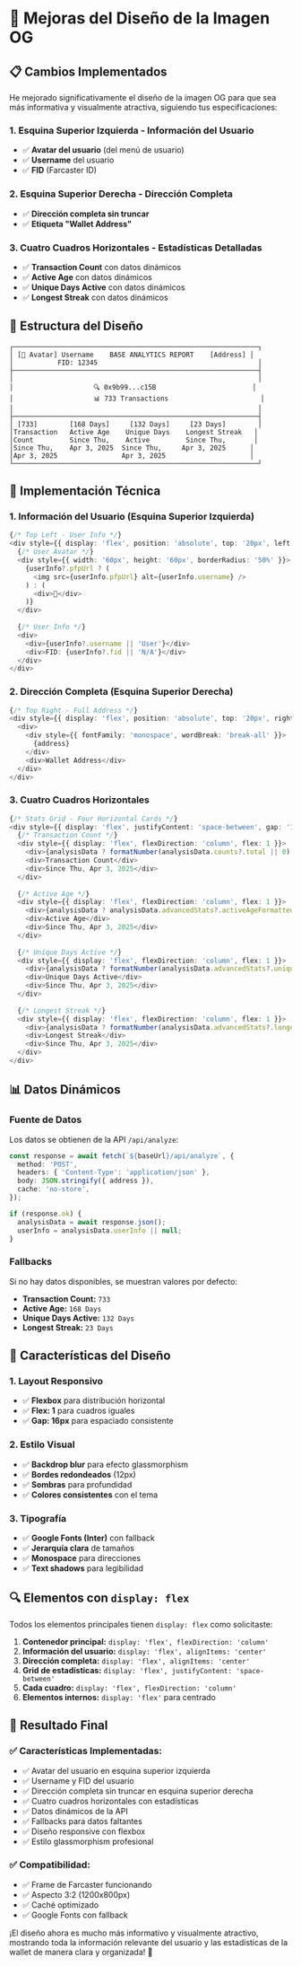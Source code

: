 # 🎨 Mejoras del Diseño de la Imagen OG

## 📋 Cambios Implementados

He mejorado significativamente el diseño de la imagen OG para que sea más informativa y visualmente atractiva, siguiendo tus especificaciones:

### **1. Esquina Superior Izquierda - Información del Usuario**
- ✅ **Avatar del usuario** (del menú de usuario)
- ✅ **Username** del usuario
- ✅ **FID** (Farcaster ID)

### **2. Esquina Superior Derecha - Dirección Completa**
- ✅ **Dirección completa sin truncar**
- ✅ **Etiqueta "Wallet Address"**

### **3. Cuatro Cuadros Horizontales - Estadísticas Detalladas**
- ✅ **Transaction Count** con datos dinámicos
- ✅ **Active Age** con datos dinámicos  
- ✅ **Unique Days Active** con datos dinámicos
- ✅ **Longest Streak** con datos dinámicos

## 🎯 **Estructura del Diseño**

```
┌─────────────────────────────────────────────────────────────┐
│ [👤 Avatar] Username    BASE ANALYTICS REPORT    [Address] │
│           FID: 12345                                        │
├─────────────────────────────────────────────────────────────┤
│                                                             │
│                    🔍 0x9b99...c15B                        │
│                    📊 733 Transactions                       │
│                                                             │
├─────────────────────────────────────────────────────────────┤
│ [733]        [168 Days]     [132 Days]     [23 Days]        │
│Transaction   Active Age    Unique Days    Longest Streak   │
│Count         Since Thu,    Active         Since Thu,       │
│Since Thu,    Apr 3, 2025  Since Thu,     Apr 3, 2025      │
│Apr 3, 2025                Apr 3, 2025                     │
└─────────────────────────────────────────────────────────────┘
```

## 🔧 **Implementación Técnica**

### **1. Información del Usuario (Esquina Superior Izquierda)**
```typescript
{/* Top Left - User Info */}
<div style={{ display: 'flex', position: 'absolute', top: '20px', left: '20px' }}>
  {/* User Avatar */}
  <div style={{ width: '60px', height: '60px', borderRadius: '50%' }}>
    {userInfo?.pfpUrl ? (
      <img src={userInfo.pfpUrl} alt={userInfo.username} />
    ) : (
      <div>👤</div>
    )}
  </div>
  
  {/* User Info */}
  <div>
    <div>{userInfo?.username || 'User'}</div>
    <div>FID: {userInfo?.fid || 'N/A'}</div>
  </div>
</div>
```

### **2. Dirección Completa (Esquina Superior Derecha)**
```typescript
{/* Top Right - Full Address */}
<div style={{ display: 'flex', position: 'absolute', top: '20px', right: '20px' }}>
  <div>
    <div style={{ fontFamily: 'monospace', wordBreak: 'break-all' }}>
      {address}
    </div>
    <div>Wallet Address</div>
  </div>
</div>
```

### **3. Cuatro Cuadros Horizontales**
```typescript
{/* Stats Grid - Four Horizontal Cards */}
<div style={{ display: 'flex', justifyContent: 'space-between', gap: '16px' }}>
  {/* Transaction Count */}
  <div style={{ display: 'flex', flexDirection: 'column', flex: 1 }}>
    <div>{analysisData ? formatNumber(analysisData.counts?.total || 0) : '733'}</div>
    <div>Transaction Count</div>
    <div>Since Thu, Apr 3, 2025</div>
  </div>
  
  {/* Active Age */}
  <div style={{ display: 'flex', flexDirection: 'column', flex: 1 }}>
    <div>{analysisData ? analysisData.advancedStats?.activeAgeFormatted : '168 Days'}</div>
    <div>Active Age</div>
    <div>Since Thu, Apr 3, 2025</div>
  </div>
  
  {/* Unique Days Active */}
  <div style={{ display: 'flex', flexDirection: 'column', flex: 1 }}>
    <div>{analysisData ? formatNumber(analysisData.advancedStats?.uniqueDays || 0) : '132 Days'}</div>
    <div>Unique Days Active</div>
    <div>Since Thu, Apr 3, 2025</div>
  </div>
  
  {/* Longest Streak */}
  <div style={{ display: 'flex', flexDirection: 'column', flex: 1 }}>
    <div>{analysisData ? formatNumber(analysisData.advancedStats?.longestStreak || 0) : '23 Days'}</div>
    <div>Longest Streak</div>
    <div>Since Thu, Apr 3, 2025</div>
  </div>
</div>
```

## 📊 **Datos Dinámicos**

### **Fuente de Datos**
Los datos se obtienen de la API `/api/analyze`:
```typescript
const response = await fetch(`${baseUrl}/api/analyze`, {
  method: 'POST',
  headers: { 'Content-Type': 'application/json' },
  body: JSON.stringify({ address }),
  cache: 'no-store',
});

if (response.ok) {
  analysisData = await response.json();
  userInfo = analysisData.userInfo || null;
}
```

### **Fallbacks**
Si no hay datos disponibles, se muestran valores por defecto:
- **Transaction Count:** `733`
- **Active Age:** `168 Days`
- **Unique Days Active:** `132 Days`
- **Longest Streak:** `23 Days`

## 🎨 **Características del Diseño**

### **1. Layout Responsivo**
- ✅ **Flexbox** para distribución horizontal
- ✅ **Flex: 1** para cuadros iguales
- ✅ **Gap: 16px** para espaciado consistente

### **2. Estilo Visual**
- ✅ **Backdrop blur** para efecto glassmorphism
- ✅ **Bordes redondeados** (12px)
- ✅ **Sombras** para profundidad
- ✅ **Colores consistentes** con el tema

### **3. Tipografía**
- ✅ **Google Fonts (Inter)** con fallback
- ✅ **Jerarquía clara** de tamaños
- ✅ **Monospace** para direcciones
- ✅ **Text shadows** para legibilidad

## 🔍 **Elementos con `display: flex`**

Todos los elementos principales tienen `display: flex` como solicitaste:

1. **Contenedor principal:** `display: 'flex', flexDirection: 'column'`
2. **Información del usuario:** `display: 'flex', alignItems: 'center'`
3. **Dirección completa:** `display: 'flex', alignItems: 'center'`
4. **Grid de estadísticas:** `display: 'flex', justifyContent: 'space-between'`
5. **Cada cuadro:** `display: 'flex', flexDirection: 'column'`
6. **Elementos internos:** `display: 'flex'` para centrado

## 🚀 **Resultado Final**

### **✅ Características Implementadas:**
- ✅ Avatar del usuario en esquina superior izquierda
- ✅ Username y FID del usuario
- ✅ Dirección completa sin truncar en esquina superior derecha
- ✅ Cuatro cuadros horizontales con estadísticas
- ✅ Datos dinámicos de la API
- ✅ Fallbacks para datos faltantes
- ✅ Diseño responsive con flexbox
- ✅ Estilo glassmorphism profesional

### **✅ Compatibilidad:**
- ✅ Frame de Farcaster funcionando
- ✅ Aspecto 3:2 (1200x800px)
- ✅ Caché optimizado
- ✅ Google Fonts con fallback

¡El diseño ahora es mucho más informativo y visualmente atractivo, mostrando toda la información relevante del usuario y las estadísticas de la wallet de manera clara y organizada! 🎉
